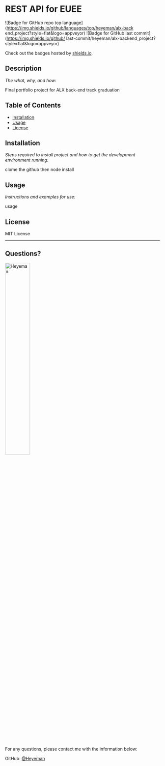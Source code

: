 # REST API for EUEE

  ![Badge for GitHub repo top language](https://img.shields.io/github/languages/top/heyeman/alx-back
end_project?style=flat&logo=appveyor) ![Badge for GitHub last commit](https://img.shields.io/github/
last-commit/heyeman/alx-backend_project?style=flat&logo=appveyor)

  Check out the badges hosted by [shields.io](https://shields.io/).


  ## Description

  *The what, why, and how:*

  Final portfolio project for ALX back-end track graduation

  ## Table of Contents
  * [Installation](#installation)
  * [Usage](#usage)
  * [License](#license)

  ## Installation

  *Steps required to install project and how to get the development environment running:*

  clome the github then node install

  ## Usage

  *Instructions and examples for use:*

  usage

  ## License

  MIT License

  ---

  ## Questions?

  <img src="https://avatars.githubusercontent.com/u/59885488?v=4" alt="Heyeman" width="40%" />

  For any questions, please contact me with the information below:

  GitHub: [@Heyeman](https://api.github.com/users/Heyeman)
